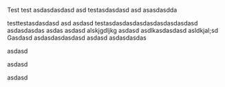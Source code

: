 Test
test asdasdasdasd
asd 
testasdasdasd asd asasdasdda

testtestasdasdasd asd 
asdasd
testasdasdasdasdasdasdasdasdasd
asdasdasdas
asdas
asdasd
alskjgdljkg
asdasd
asdlkasdasdasd
asldkjal;sd
Gasdasd
asdasdasdasdasd
asdasd
asdasdasdas

asdasd

asdasd

asdasd
